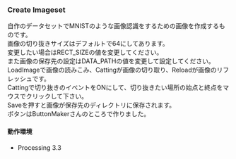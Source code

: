 ### Create Imageset

自作のデータセットでMNISTのような画像認識をするための画像を作成するものです。  
画像の切り抜きサイズはデフォルトで64にしてあります。  
変更したい場合はRECT_SIZEの値を変更してください。  
また画像の保存先の設定はDATA_PATHの値を変更して設定してください。  
LoadImageで画像の読みこみ、Cattingが画像の切り取り、Reloadが画像のリフレッシュです。  
Cattingで切り抜きのイベントをONにして、切り抜きたい場所の始点と終点をマウスでクリックして下さい。  
Saveを押すと画像が保存先のディレクトリに保存されます。  
ボタンはButtonMakerさんのところで作りました。  

#### 動作環境
* Processing 3.3
